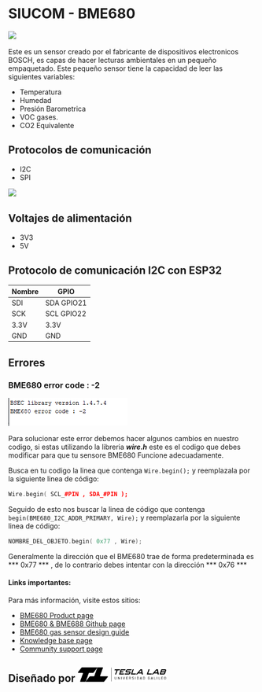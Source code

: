 # SIUCOM - BME680 
<img src="https://github.com/teslalab/SIUCOM/blob/main/img/Pinout-01.jpg" height="300">


Este es un sensor creado por el fabricante de dispositivos electronicos BOSCH, es capas de hacer lecturas ambientales en un pequeño empaquetado. Este pequeño sensor tiene la capacidad de leer las siguientes variables:
- Temperatura
- Humedad 
- Presión Barometrica
- VOC gases.
- CO2 Equivalente

## Protocolos de comunicación

- I2C
- SPI 

<img src="https://github.com/teslalab/SIUCOM/blob/main/img/Pinout-01.jpg" height="300">

## Voltajes de alimentación

- 3V3
- 5V

## Protocolo de comunicación I2C con ESP32
Nombre | GPIO
--- | ---
SDI	 | SDA GPIO21
SCK | SCL GPIO22
3.3V | 3.3V
GND | GND


## Errores 

### BME680 error code : -2
![](/img/error1.PNG)

Para solucionar este error debemos hacer algunos cambios en nuestro codigo, si estas utilizando la libreria ***wire.h*** este es el codigo que debes modificar para que tu sensore BME680 Funcione adecuadamente.

Busca en tu codigo la linea que contenga ```Wire.begin();``` y reemplazala por la siguiente linea de código:
```cpp
Wire.begin( SCL_#PIN , SDA_#PIN );
```

Seguido de esto nos buscar la linea de código que contenga ```begin(BME680_I2C_ADDR_PRIMARY, Wire);``` y reemplazarla por la siguiente linea de código:
```cpp
NOMBRE_DEL_OBJETO.begin( 0x77 , Wire);
```
Generalmente la dirección que el BME680 trae de forma predeterminada es *** 0x77 *** , de lo contrario debes intentar con la dirección *** 0x76 ***

#### Links importantes:
Para más información, visite estos sitios: 

- [BME680 Product page](https://www.bosch-sensortec.com/bst/products/all_products/bme680)
- [BME680 & BME688 Github page](https://github.com/BoschSensortec/BME68x-Sensor-API)
- [BME680 gas sensor design guide](https://community.bosch-sensortec.com/t5/Knowledge-base/BME680-gas-sensor-series-design-guide/ta-p/5952)
- [Knowledge base page](https://community.bosch-sensortec.com/t5/Knowledge-base/tkb-p/bst_community-mems-tkb)
- [Community support page](https://community.bosch-sensortec.com)


## Diseñado por <img src="https://github.com/teslalab/SIUCOM/blob/main/img/LOGO%20TESLA.png" height="30">

